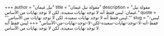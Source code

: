 +++
author = "نيل غيمان"
title = "مقولة نيل غيمان"
description = "مقولة نيل غيمان: ليس فقط أنه لا توجد نهايات سعيدة، لكن لا توجد نهايات من الأساس."
quote = '''ليس فقط أنه لا توجد نهايات سعيدة، لكن لا توجد نهايات من الأساس.'''
slug = "ليس-فقط-أنه-لا-توجد-نهايات-سعيدة-لكن-لا-توجد-نهايات-من-الأساس"
+++
ليس فقط أنه لا توجد نهايات سعيدة، لكن لا توجد نهايات من الأساس.
